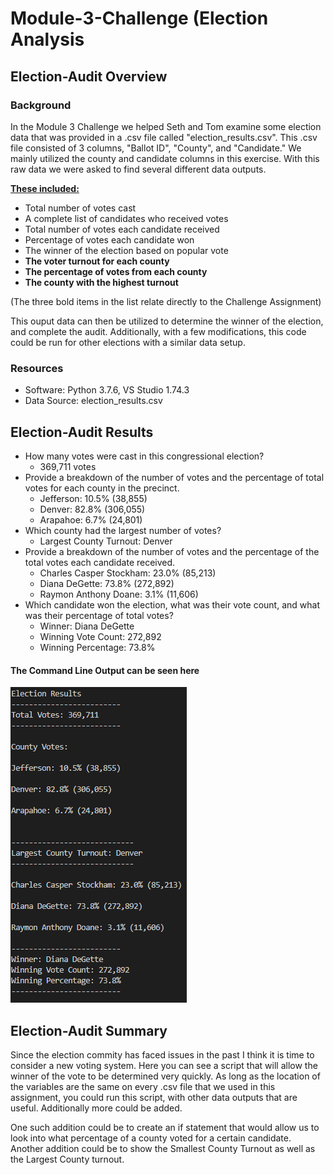# Module-3-Challenge (Election Analysis

## Election-Audit Overview
### Background

In the Module 3 Challenge we helped Seth and Tom examine some election data that was provided in a .csv file called "election_results.csv". This .csv file consisted of 3 columns, "Ballot ID", "County", and "Candidate." We mainly utilized the county and candidate columns in this exercise. With this raw data we were asked to find several different data outputs. 

<ins> **These included:** </ins> 
  * Total number of votes cast
  * A complete list of candidates who received votes
  * Total number of votes each candidate received
  * Percentage of votes each candidate won
  * The winner of the election based on popular vote
  * **The voter turnout for each county**
  * **The percentage of votes from each county** 
  * **The county with the highest turnout**

(The three bold items in the list relate directly to the Challenge Assignment)

This ouput data can then be utilized to determine the winner of the election, and complete the audit. Additionally, with a few modifications, this code could be run for other elections with a similar data setup. 

### Resources
* Software: Python 3.7.6, VS Studio 1.74.3
* Data Source: election_results.csv


## Election-Audit Results
* How many votes were cast in this congressional election?
  * 369,711 votes
* Provide a breakdown of the number of votes and the percentage of total votes for each county in the precinct.
  * Jefferson: 10.5% (38,855)
  * Denver: 82.8% (306,055)
  * Arapahoe: 6.7% (24,801)
* Which county had the largest number of votes?
  * Largest County Turnout: Denver
* Provide a breakdown of the number of votes and the percentage of the total votes each candidate received.
  * Charles Casper Stockham: 23.0% (85,213)
  * Diana DeGette: 73.8% (272,892)
  * Raymon Anthony Doane: 3.1% (11,606)
* Which candidate won the election, what was their vote count, and what was their percentage of total votes?
  * Winner: Diana DeGette
  * Winning Vote Count: 272,892
  * Winning Percentage: 73.8%

#### The Command Line Output can be seen here
 ![Guess this didn't work](https://github.com/jkehm/Module-3-Challenge/blob/main/analysis/VS%20Code%20Output.png)
  
## Election-Audit Summary
Since the election commity has faced issues in the past I think it is time to consider a new voting system. Here you can see a script that will allow the winner of the vote to be determined very quickly. As long as the location of the variables are the same on every .csv file that we used in this assignment, you could run this script, with other data outputs that are useful. Additionally more could be added.

One such addition could be to create an if statement that would allow us to look into what percentage of a county voted for a certain candidate. Another addition could be to show the Smallest County Turnout as well as the Largest County turnout. 
